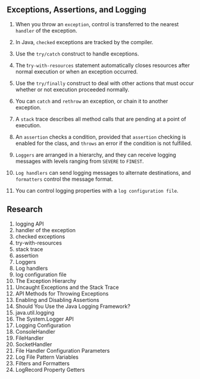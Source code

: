 ## Exceptions, Assertions, and Logging

1. When you throw an `exception`, control is transferred to the nearest `handler` of the exception.

2. In Java, `checked` exceptions are tracked by the compiler.

3. Use the `try/catch` construct to handle exceptions.

4. The t`ry-with-resources` statement automatically closes resources after normal execution or when an exception occurred.

5. Use the `try/finally` construct to deal with other actions that must occur whether or not execution proceeded normally.

6. You can `catch` and `rethrow` an exception, or chain it to another exception.

7. A `stack` trace describes all method calls that are pending at a point of execution.

8. An `assertion` checks a condition, provided that `assertion` checking is enabled for the class, and `throws` an error if the condition is not fulfilled.

9. `Loggers` are arranged in a hierarchy, and they can receive logging messages with levels ranging from `SEVERE` to `FINEST`.

10. `Log handlers` can send logging messages to alternate destinations, and `formatters` control the message format.

11. You can control logging properties with a `log configuration file`.


## Research

1. logging API
2. handler of the exception
3. checked exceptions
4. try-with-resources
5. stack trace
6. assertion
7. Loggers
8. Log handlers
9. log configuration file
10. The Exception Hierarchy
11. Uncaught Exceptions and the Stack Trace
12. API Methods for Throwing Exceptions
13. Enabling and Disabling Assertions
14. Should You Use the Java Logging Framework?
15. java.util.logging
16. The System.Logger API
17. Logging Configuration
18. ConsoleHandler
19. FileHandler
20. SocketHandler
21. File Handler Configuration Parameters
22. Log File Pattern Variables
23. Filters and Formatters
24. LogRecord Property Getters